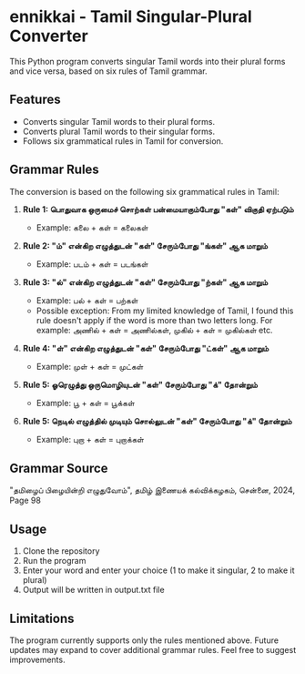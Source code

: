 # ennikkai - Tamil Singular-Plural Converter

This Python program converts singular Tamil words into their plural forms and vice versa, based on six rules of Tamil grammar.

## Features

- Converts singular Tamil words to their plural forms.
- Converts plural Tamil words to their singular forms.
- Follows six grammatical rules in Tamil for conversion.

## Grammar Rules

The conversion is based on the following six grammatical rules in Tamil:

1. **Rule 1: பொதுவாக ஒருமைச் சொற்கள் பன்மையாகும்போது "கள்" விகுதி ஏற்படும்**
   - Example: கலை + கள் = கலைகள்
   
2. **Rule 2: "ம்" என்கிற எழுத்துடன் "கள்" சேரும்போது "ங்கள்" ஆக மாறும்**
   - Example: படம் + கள் = படங்கள்
   
3. **Rule 3: "ல்" என்கிற எழுத்துடன் "கள்" சேரும்போது "ற்கள்" ஆக மாறும்**
   - Example: பல் + கள் = பற்கள்
   - Possible exception: From my limited knowledge of Tamil, I found this rule doesn't apply if the word is more than two letters long. For example: அணில் + கள் = அணில்கள், முகில் + கள் = முகில்கள் etc.

4. **Rule 4: "ள்" என்கிற எழுத்துடன் "கள்" சேரும்போது "ட்கள்" ஆக மாறும்**
   - Example: முள் + கள் = முட்கள்

5. **Rule 5: ஓரெழுத்து ஒருமொழியுடன் "கள்" சேரும்போது "க்" தோன்றும்**
   - Example: பூ + கள் = பூக்கள் 

6. **Rule 5: நெடில் எழுத்தில் முடியும் சொல்லுடன் "கள்" சேரும்போது "க்" தோன்றும்**
   - Example: புறா + கள் = புறாக்கள்

## Grammar Source

"தமிழைப் பிழையின்றி எழுதுவோம்", தமிழ் இணையக் கல்விக்கழகம், சென்னை, 2024, Page 98

## Usage

1. Clone the repository
2. Run the program
3. Enter your word and enter your choice (1 to make it singular, 2 to make it plural)
4. Output will be written in output.txt file

## Limitations

The program currently supports only the rules mentioned above. Future updates may expand to cover additional grammar rules. Feel free to suggest improvements.
